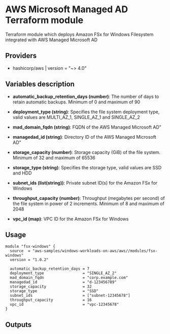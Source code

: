 # AWS Microsoft Managed AD Terraform module

Terraform module which deploys Amazon FSx for Windows Filesystem integrated with AWS Managed Microsoft AD

## Providers

- hashicorp/aws | version = "~> 4.0"

## Variables description

- **automatic_backup_retention_days (number)**: The number of days to retain automatic backups. Minimum of 0 and maximum of 90

- **deployment_type (string)**: Specifies the file system deployment type, valid values are MULTI_AZ_1, SINGLE_AZ_1 and SINGLE_AZ_2

- **mad_domain_fqdn (string)**: FQDN of the AWS Managed Microsoft AD"

- **managedad_id (string)**: Directory ID of the AWS Managed Microsoft AD"

- **storage_capacity (number)**: Storage capacity (GiB) of the file system. Minimum of 32 and maximum of 65536

- **storage_type (string)**: Specifies the storage type, valid values are SSD and HDD

- **subnet_ids (list(string))**: Private subnet ID(s) for the Amazon FSx for Windows

- **throughput_capacity (number)**: Throughput (megabytes per second) of the file system in power of 2 increments. Minimum of 8 and maximum of 2048

- **vpc_id (map)**: VPC ID for the Amazon FSx for Windows

## Usage

```hcl
module "fsx-windows" {
  source  = "aws-samples/windows-workloads-on-aws/aws//modules/fsx-windows"
  version = "1.0.2"

  automatic_backup_retention_days = 7
  deployment_type                 = "SINGLE_AZ_2"
  mad_domain_fqdn                 = "corp.example.com"
  managedad_id                    = "d-123456789"
  storage_capacity                = 32
  storage_type                    = "SSD"
  subnet_ids                      = ["subnet-12345678"]
  throughput_capacity             = 16
  vpc_id                          = "vpc-12345678"
}
```
## Outputs